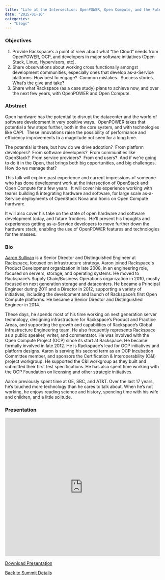 ```yaml
---
title: "Life at the Intersection: OpenPOWER, Open Compute, and the Future of Cloud Software & Infrastructure"
date: "2015-01-16"
categories: 
  - "blogs"
---
```


### Objectives

1. Provide Rackspace’s a point of view about what “the Cloud” needs from OpenPOWER, OCP, and developers in major software initiatives (Open Stack, Linux, Hypervisors, etc).
2. Share observations about working cross functionally amongst development communities, especially ones that develop as-a-Service platforms. How best to engage?  Common mistakes.  Success stories.  What’s the give and take?
3. Share what Rackspace (as a case study) plans to achieve now, and over the next few years, with OpenPOWER and Open Compute.

### Abstract

Open hardware has the potential to disrupt the datacenter and the world of software development in very positive ways.  OpenPOWER takes that potential a few steps further, both in the core system, and with technologies like CAPI.  These innovations raise the possibility of performance and efficiency improvements to a magnitude not seen for a long time.

The potential is there, but how do we drive adoption?  From platform developers?  From software developers?  From communities like OpenStack?  From service providers?  From end users?  And if we’re going to do it in the Open, that brings both big opportunities, and big challenges.  How do we manage that?

This talk will explore past experience and current impressions of someone who has done development work at the intersection of OpenStack and Open Compute for a few years.  It will cover his experience working with teams building & integrating hardware and software, for large scale as-a-Service deployments of OpenStack Nova and Ironic on Open Compute hardware.

It will also cover his take on the state of open hardware and software development today, and future frontiers.  He'll present his thoughts and experiences getting as-a-Service developers to move further down the hardware stack, enabling the use of OpenPOWER features and technologies for the masses.

### Bio

[Aaron Sullivan](https://www.linkedin.com/profile/view?id=12025780&authType=NAME_SEARCH&authToken=dLV3&locale=en_US&srchid=32272301421438774069&srchindex=6&srchtotal=95&trk=vsrp_people_res_name&trkInfo=VSRPsearchId%3A32272301421438774069%2CVSRPtargetId%3A12025780%2CVSRPcmpt%3Aprimary) is a Senior Director and Distinguished Engineer at Rackspace, focused on infrastructure strategy. Aaron joined Rackspace's Product Development organization in late 2008, in an engineering role, focused on servers, storage, and operating systems. He moved to Rackspace’s Supply Chain/Business Operations organization in 2010, mostly focused on next generation storage and datacenters. He became a Principal Engineer during 2011 and a Director in 2012, supporting a variety of initiatives, including the development and launch of Rackspace’s first Open Compute platforms. He became a Senior Director and Distinguished Engineer in 2014.

These days, he spends most of his time working on next generation server technology, designing infrastructure for Rackspace’s Product and Practice Areas, and supporting the growth and capabilities of Rackspace’s Global Infrastructure Engineering team. He also frequently represents Rackspace as a public speaker, writer, and commentator. He was involved with the Open Compute Project (OCP) since its start at Rackspace. He became formally involved in late 2012. He is Rackspace’s lead for OCP initiatives and platform designs. Aaron is serving his second term as an OCP Incubation Committee member, and sponsors the Certification & Interoperability (C&I) project workgroup. He supported the C&I workgroup as they built and submitted their first test specifications. He has also spent time working with the OCP Foundation on licensing and other strategic initiatives.

Aaron previously spent time at GE, SBC, and AT&T. Over the last 17 years, he’s touched more technology than he cares to talk about. When he’s not working, he enjoys reading science and history, spending time with his wife and children, and a little solitude.

### Presentation

<iframe src="https://openpowerfoundation.org/wp-content/uploads/2015/03/Sullivan-Aaron_OPFS2015_Rackspace_031315_final.pdf" width="100%" height="450" frameborder="0"></iframe>

 [Download Presentation](https://openpowerfoundation.org/wp-content/uploads/2015/03/Sullivan-Aaron_OPFS2015_Rackspace_031315_final.pdf)

[Back to Summit Details](javascript:history.back())
